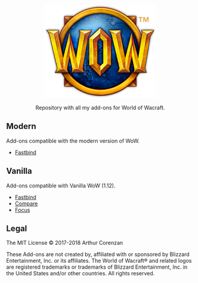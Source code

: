 <p align="center"><img src="wow.png" height="250" width="300"></p>
<p align="center">Repository with all my add-ons for World of Wacraft.</p>

## Modern

Add-ons compatible with the modern version of WoW.

- [Fastbind](https://github.com/haggen/wow/tree/master/modern/Fastbind)

## Vanilla

Add-ons compatible with Vanilla WoW (1.12).

- [Fastbind](https://github.com/haggen/wow/tree/master/vanilla/Fastbind/)
- [Compare](https://github.com/haggen/wow/tree/master/vanilla/Compare/)
- [Focus](https://github.com/haggen/wow/tree/master/vanilla/Focus/)

## Legal

The MIT License © 2017-2018 Arthur Corenzan

These Add-ons are not created by, affiliated with or sponsored by Blizzard Entertainment, Inc. or its affiliates. The World of Wacraft® and related logos are registered trademarks or trademarks of Blizzard Entertainment, Inc. in the United States and/or other countries. All rights reserved.